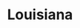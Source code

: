 ---
title: Louisiana
crosslinks:
- autotldr
- Acadiana
- news
- NewOrleans
- LateStageCapitalism
- MassdropBot
- Fishing
- politics
- tmsbmeta
- lgbt
- acadiana
- LSU
- SlowTV
- youtubefactsbot
- AmericanPlantSwap
- churning
- CajunFrench
- jobs
- languagelearning
- beertrade
---